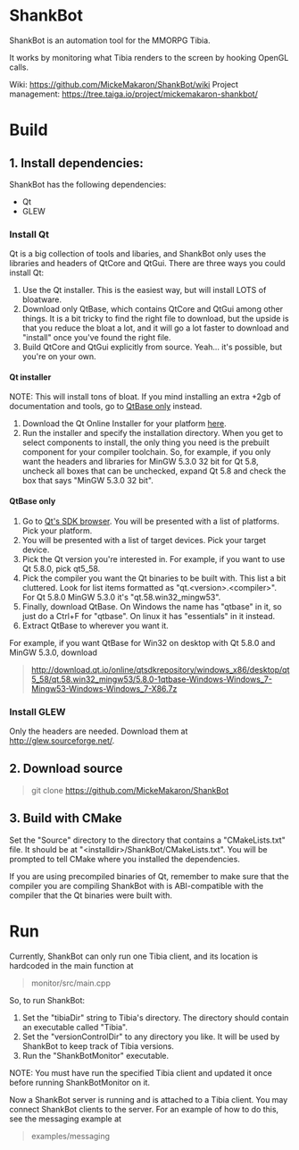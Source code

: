 # ShankBot
ShankBot is an automation tool for the MMORPG Tibia. 

It works by monitoring what Tibia renders to the screen by hooking OpenGL calls. 

Wiki: https://github.com/MickeMakaron/ShankBot/wiki
Project management: https://tree.taiga.io/project/mickemakaron-shankbot/

# Build
## 1. Install dependencies:
ShankBot has the following dependencies:
* Qt
* GLEW

### Install Qt
Qt is a big collection of tools and libaries, and ShankBot only uses the libraries and headers of QtCore and QtGui. There are three ways you could install Qt:
1. Use the Qt installer. This is the easiest way, but will install LOTS of bloatware.
2. Download only QtBase, which contains QtCore and QtGui among other things. It is a bit tricky to find the right file to download, but the upside is that you reduce the bloat a lot, and it will go a lot faster to download and "install" once you've found the right file.
3. Build QtCore and QtGui explicitly from source. Yeah... it's possible, but you're on your own.

#### Qt installer
NOTE: This will install tons of bloat. If you mind installing an extra +2gb of documentation and tools, go to [QtBase only](https://github.com/MickeMakaron/ShankBot#qtbase-only) instead.
1. Download the Qt Online Installer for your platform [here](https://www.qt.io/download-open-source/#section-2).
2. Run the installer and specify the installation directory. When you get to select components to install, the only thing you need is the prebuilt component for your compiler toolchain. So, for example, if you only want the headers and libraries for MinGW 5.3.0 32 bit for Qt 5.8, uncheck all boxes that can be unchecked, expand Qt 5.8 and check the box that says "MinGW 5.3.0 32 bit".

#### QtBase only
1. Go to [Qt's SDK browser](http://download.qt.io/online/qtsdkrepository/). You will be presented with a list of platforms. Pick your platform.
2. You will be presented with a list of target devices. Pick your target device.
3. Pick the Qt version you're interested in. For example, if you want to use Qt 5.8.0, pick qt5_58.
4. Pick the compiler you want the Qt binaries to be built with. This list a bit cluttered. Look for list items formatted as "qt.\<version\>.\<compiler\>". For Qt 5.8.0 MinGW 5.3.0 it's "qt.58.win32_mingw53".
5. Finally, download QtBase. On Windows the name has "qtbase" in it, so just do a Ctrl+F for "qtbase". On linux it has "essentials" in it instead.
6. Extract QtBase to wherever you want it.

For example, if you want QtBase for Win32 on desktop with Qt 5.8.0 and MinGW 5.3.0, download
> http://download.qt.io/online/qtsdkrepository/windows_x86/desktop/qt5_58/qt.58.win32_mingw53/5.8.0-1qtbase-Windows-Windows_7-Mingw53-Windows-Windows_7-X86.7z

### Install GLEW
Only the headers are needed. Download them at http://glew.sourceforge.net/.

## 2. Download source
> git clone https://github.com/MickeMakaron/ShankBot

## 3. Build with CMake 
Set the "Source" directory to the directory that contains a "CMakeLists.txt" file. It should be at "\<installdir\>/ShankBot/CMakeLists.txt". You will be prompted to tell CMake where you installed the dependencies. 

If you are using precompiled binaries of Qt, remember to make sure that the compiler you are compiling ShankBot with is ABI-compatible with the compiler that the Qt binaries were built with.


# Run
Currently, ShankBot can only run one Tibia client, and its location is hardcoded in the main function at
> monitor/src/main.cpp

So, to run ShankBot:
1. Set the "tibiaDir" string to Tibia's directory. The directory should contain an executable called "Tibia". 
2. Set the "versionControlDir" to any directory you like. It will be used by ShankBot to keep track of Tibia versions. 
3. Run the "ShankBotMonitor" executable.

NOTE: You must have run the specified Tibia client and updated it once before running ShankBotMonitor on it.

Now a ShankBot server is running and is attached to a Tibia client. You may connect ShankBot clients to the server. For an example of how to do this, see the messaging example at
> examples/messaging
